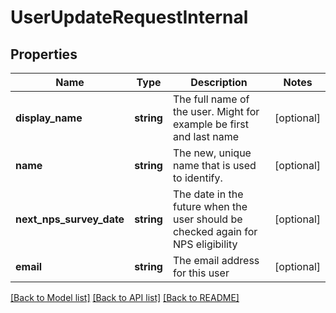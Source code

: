 # UserUpdateRequestInternal

## Properties
Name | Type | Description | Notes
------------ | ------------- | ------------- | -------------
**display_name** | **string** | The full name of the user. Might for example be first and last name | [optional] 
**name** | **string** | The new, unique name that is used to identify. | [optional] 
**next_nps_survey_date** | **string** | The date in the future when the user should be checked again for NPS eligibility | [optional] 
**email** | **string** | The email address for this user | [optional] 

[[Back to Model list]](../README.md#documentation-for-models) [[Back to API list]](../README.md#documentation-for-api-endpoints) [[Back to README]](../README.md)

